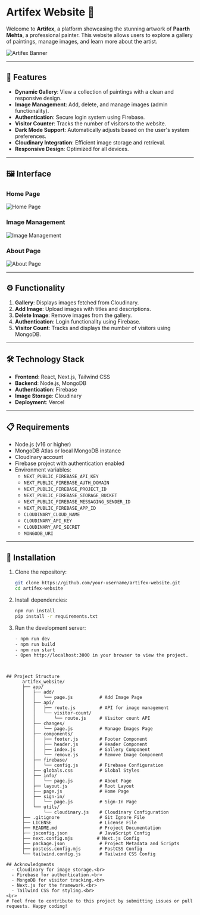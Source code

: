 # Artifex Website 🎨

Welcome to **Artifex**, a platform showcasing the stunning artwork of **Paarth Mehta**, a professional painter. This website allows users to explore a gallery of paintings, manage images, and learn more about the artist.

![Artifex Banner](https://via.placeholder.com/1200x400?text=Artifex+Website+Banner)

---

## 🌟 Features

- **Dynamic Gallery**: View a collection of paintings with a clean and responsive design.
- **Image Management**: Add, delete, and manage images (admin functionality).
- **Authentication**: Secure login system using Firebase.
- **Visitor Counter**: Tracks the number of visitors to the website.
- **Dark Mode Support**: Automatically adjusts based on the user's system preferences.
- **Cloudinary Integration**: Efficient image storage and retrieval.
- **Responsive Design**: Optimized for all devices.

---

## 🖼️ Interface

### Home Page
![Home Page](https://via.placeholder.com/800x400?text=Home+Page)

### Image Management
![Image Management](https://via.placeholder.com/800x400?text=Image+Management)

### About Page
![About Page](https://via.placeholder.com/800x400?text=About+Page)

---

## ⚙️ Functionality

1. **Gallery**: Displays images fetched from Cloudinary.
2. **Add Image**: Upload images with titles and descriptions.
3. **Delete Image**: Remove images from the gallery.
4. **Authentication**: Login functionality using Firebase.
5. **Visitor Count**: Tracks and displays the number of visitors using MongoDB.

---

## 🛠️ Technology Stack

- **Frontend**: React, Next.js, Tailwind CSS
- **Backend**: Node.js, MongoDB
- **Authentication**: Firebase
- **Image Storage**: Cloudinary
- **Deployment**: Vercel

---

## 📋 Requirements

- Node.js (v16 or higher)
- MongoDB Atlas or local MongoDB instance
- Cloudinary account
- Firebase project with authentication enabled
- Environment variables:
  - `NEXT_PUBLIC_FIREBASE_API_KEY`
  - `NEXT_PUBLIC_FIREBASE_AUTH_DOMAIN`
  - `NEXT_PUBLIC_FIREBASE_PROJECT_ID`
  - `NEXT_PUBLIC_FIREBASE_STORAGE_BUCKET`
  - `NEXT_PUBLIC_FIREBASE_MESSAGING_SENDER_ID`
  - `NEXT_PUBLIC_FIREBASE_APP_ID`
  - `CLOUDINARY_CLOUD_NAME`
  - `CLOUDINARY_API_KEY`
  - `CLOUDINARY_API_SECRET`
  - `MONGODB_URI`

---

## 🚀 Installation

1. Clone the repository:
   ```bash
   git clone https://github.com/your-username/artifex-website.git
   cd artifex-website
   ```
2. Install dependencies:
   ```bash
   npm run install
   pip install -r requirements.txt
   ```
3. Run the development server:
   ```bash
   - npm run dev
   - npm run build
   - npm run start
   - Open http://localhost:3000 in your browser to view the project.
```


## Project Structure
      artifex_website/
      ├── app/
      │   ├── add/
      │   │   └── page.js          # Add Image Page
      │   ├── api/
      │   │   ├── route.js         # API for image management
      │   │   └── visitor-count/
      │   │       └── route.js     # Visitor count API
      │   ├── changes/
      │   │   └── page.js          # Manage Images Page
      │   ├── components/
      │   │   ├── footer.js        # Footer Component
      │   │   ├── header.js        # Header Component
      │   │   ├── index.js         # Gallery Component
      │   │   └── remove.js        # Remove Image Component
      │   ├── firebase/
      │   │   └── config.js        # Firebase Configuration
      │   ├── globals.css          # Global Styles
      │   ├── info/
      │   │   └── page.js          # About Page
      │   ├── layout.js            # Root Layout
      │   ├── page.js              # Home Page
      │   ├── sign-in/
      │   │   └── page.js          # Sign-In Page
      │   └── utils/
      │       └── cloudinary.js    # Cloudinary Configuration
      ├── .gitignore               # Git Ignore File
      ├── LICENSE                  # License File
      ├── README.md                # Project Documentation
      ├── jsconfig.json            # JavaScript Config
      ├── next.config.mjs         # Next.js Config
      ├── package.json             # Project Metadata and Scripts
      ├── postcss.config.mjs       # PostCSS Config
      └── tailwind.config.js       # Tailwind CSS Config

## Acknowledgments
  - Cloudinary for image storage.<br>
  - Firebase for authentication.<br>
  - MongoDB for visitor tracking.<br>
  - Next.js for the framework.<br>
  - Tailwind CSS for styling.<br>
<br>
# Feel free to contribute to this project by submitting issues or pull requests. Happy coding!